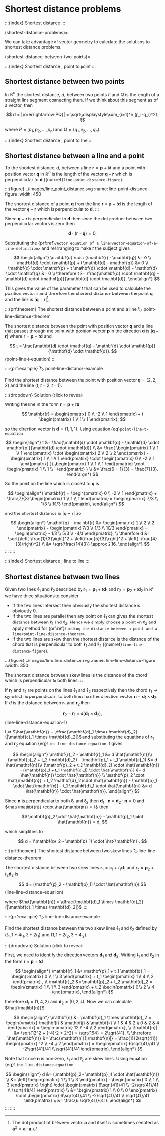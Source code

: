 # Shortest distance problems

:::{index} Shortest distance
:::

(shortest-distance-problems)=

We can take advantage of vector geometry to calculate the solutions to shortest distance problems. 

(shortest-distance-between-two-points)=

:::{index} Shortest distance ; point to point
:::

## Shortest distance between two points

In $\mathbb{R}^n$ the shortest distance, $d$, between two points $P$ and $Q$ is the length of a straight line segment connecting them. If we think about this segment as of a vector, then

$$ d = |\overrightarrow{PQ}| = \sqrt{\displaystyle\sum_{i=1}^n (p_i-q_i)^2}, $$

where $P=(p_1,p_2,\dots,p_n)$ and $Q=(q_1,q_2,\dots,q_n)$.

:::{index} Shortest distance ; point to line
:::

## Shortest distance between a line and a point

To the shortest distance, $d$, between a line $\mathbf{r} = \mathbf{p} + t\mathbf{d}$ and a point with position vector $\mathbf{q}$ in $\mathbb{R}^n$ is the length of the vector $\mathbf{q} - \mathbf{r}$ which is perpendicular to $\mathbf{d}$ ({numref}`line-point-distance-figure`).

:::{figure} ../images/line_point_distance.svg
:name: line-point-distance-figure
:width: 450

The shortest distance of a point $\mathbf{q}$ from the line $\mathbf{r} = \mathbf{p} + t \mathbf{d}$ is the length of the vector $\mathbf{q} - \mathbf{r}$ which is perpendicular to $\mathbf{d}$.
:::

Since $\mathbf{q} - \mathbf{r}$ is perpendicular to $\mathbf{d}$ then since the dot product between two perpendicular vectors is zero then

$$ \mathbf{d} \cdot (\mathbf{r} - \mathbf{q}) = 0, $$

Substituting the {prf:ref}`vector equation of a line<vector-equation-of-a-line-definition>`  and rearranging to make $t$ the subject gives

$$ \begin{align*}
    \mathbf{d} \cdot (\mathbf{r} - \mathbf{q}) &= 0 \\
    \mathbf{d} \cdot (\mathbf{p} + t \mathbf{d} - \mathbf{q}) &= 0 \\
    \mathbf{d} \cdot \mathbf{p} + t \mathbf{d} \cdot \mathbf{d} - \mathbf{d} \cdot \mathbf{q} &= 0 \\
    \therefore t &= \frac{\mathbf{d} \cdot \mathbf{q} - \mathbf{d} \cdot \mathbf{p}}{\mathbf{d} \cdot \mathbf{d}}.
\end{align*} $$

This gives the value of the parameter $t$ that can be used to calculate the position vector $\mathbf{r}$ and therefore the shortest distance between the point $\mathbf{q}$ and the line is $|\mathbf{q} - \mathbf{r}|$[^1].

[^1]: The dot product of between vector $\mathbf{a}$ and itself is sometimes denoted as $\mathbf{a}^2 = \mathbf{a} \cdot \mathbf{a}$.

:::{prf:theorem} The shortest distance between a point and a line
:label: point-line-distance-theorem

The shortest distance between the point with position vector $\mathbf{q}$ and a line that passes through the point with position vector $\mathbf{p}$ in the direction $\mathbf{d}$ is $|\mathbf{q} - \mathbf{r}|$ where $\mathbf{r} = \mathbf{p} + t \mathbf{d}$ and 

$$ t = \frac{\mathbf{d} \cdot \mathbf{q} - \mathbf{d} \cdot \mathbf{p}}{\mathbf{d} \cdot \mathbf{d}}. $$(point-line-t-equation)
:::

::::{prf:example}
:label: point-line-distance-example

Find the shortest distance between the point with position vector $\mathbf{q} = (2,2,2)$ and the line $(t,t-2, t+1)$.

:::{dropdown} Solution (click to reveal)

Writing the line in the form $\mathbf{r} = \mathbf{p} + t \mathbf{d}$ 

$$ \mathbr{r} = \begin{pmatrix} 0 \\ -2 \\ 1 \end{pmatrix} + t
\begin{pmatrix} 1 \\ 1 \\ 1 \end{pmatrix}, $$

so the direction vector is $\mathbf{d} = (1, 1, 1)$. Using equation {eq}`point-line-t-equation`

$$ \begin{align*}
    t &= \frac{\mathbf{d} \cdot \mathbf{q} - \mathbf{d} \cdot \mathbf{p}}{\mathbf{d} \cdot \mathbf{d}} \\
    &= \frac{
        \begin{pmatrix} 1 \\ 1 \\ 1 \end{pmatrix} \cdot
        \begin{pmatrix} 2 \\ 2 \\ 2 \end{pmatrix} -
        \begin{pmatrix} 1 \\ 1 \\ 1 \end{pmatrix} \cdot
        \begin{pmatrix} 0 \\ -2 \\ 1 \end{pmatrix}
    }{
        \begin{pmatrix} 1 \\ 1 \\ 1 \end{pmatrix} \cdot
        \begin{pmatrix} 1 \\ 1 \\ 1 \end{pmatrix}
    } \\
    &= \frac{6 + 1}{3} = \frac{7}{3}.
\end{align*} $$

So the point on the line which is closest to $\mathbf{q}$ is

$$ \begin{align*}
    \mathbf{r} = 
    \begin{pmatrix} 0 \\ -2 \\ 1 \end{pmatrix} + \frac{7}{3} 
    \begin{pmatrix} 1 \\ 1 \\ 1 \end{pmatrix} =
    \begin{pmatrix} 7/3 \\ 1/3 \\ 10/3 \end{pmatrix},
\end{align*} $$

and the shortest distance is $|\mathbf{q} - \mathbf{r}|$ so

$$ \begin{align*}
    \mathbf{q} - \mathbf{r} &= \begin{pmatrix} 2 \\ 2 \\ 2 \end{pmatrix} - 
    \begin{pmatrix} 7/3 \\ 1/3 \\ 10/3 \end{pmatrix} =
    \begin{pmatrix} - 1/3 \\ 5/3 \\ -4/3 \end{pmatrix}, \\
    \therefore d &= \sqrt{\left(-\frac{1}{3}\right)^2 + \left(\frac{5}{3}\right)^2 + \left( -\frac{4}{3}\right)^2} \\
    &= \sqrt{\frac{14}{3}} \approx 2.16.
\end{align*} $$
:::
::::

:::{index} Shortest distance ; line to line
:::

## Shortest distance between two lines

Given two lines $\ell_1$ and $\ell_2$ described by $\mathbf{r}_1 = \mathbf{p}_1 + t \mathbf{d}_1$ and $\mathbf{r}_2 =  \mathbf{p}_2 + t \mathbf{d}_2$ in $\mathbb{R}^n$ we have three situations to consider

- If the two lines intersect then obviously the shortest distance is obviously 0.
- If the two lines are parallel then any point on $\ell_1$ can gives the shortest distance between $\ell_1$ and $\ell_2$. Hence we simply choose a point on $\ell_2$ and apply method for {prf:ref}`finding the distance between a point and a line<point-line-distance-theorem>`.
- If the two lines are skew then the shortest distance is the distance of the chord that is perpendicular to both $\ell_1$ and $\ell_2$ ({numref}`line-line-distance-figure`).

:::{figure} ../images/line_line_distance.svg
:name: line-line-distance-figure
:width: 350

The shortest distance between skew lines is the distance of the chord which is perpendicular to both lines.
:::

If $\mathbf{r}_1$ and $\mathbf{r}_2$ are points on the lines $\ell_1$ and $\ell_2$ respectively then the chord $\mathbf{r}_1 \to  \mathbf{q}_2$ which is perpendicular to both lines has the direction vector $\mathbf{n} = \mathbf{d}_1 \times \mathbf{d}_2$. If $d$ is the distance between $\mathbf{r}_1$ and $\mathbf{r}_2$ then

$$ \mathbf{r}_2 - \mathbf{r}_1 = d (\mathbf{d}_1 \times \mathbf{d}_2), $$(line-line-distance-equation-1)

Let $\hat{\mathbf{n}} = \dfrac{\mathbf{d}_1 \times \mathbf{d}_2}{|\mathbf{d}_1 \times \mathbf{d}_2|}$ and substituting the equations of $\mathbf{r}_1$ and $\mathbf{r}_2$ equation {eq}`line-line-distance-equation-1` gives

$$ \begin{align*}
    \mathbf{r}_2 - \mathbf{r}_1 &= d \hat{\mathbf{n}}\\
    (\mathbf{p}_2 + t_2 \mathbf{d}_2) - (\mathbf{p}_1 + t_1 \mathbf{d}_1) 
    &= d \hat{\mathbf{n}}\\
    (\mathbf{p}_2 + t_2 \mathbf{d}_2) \cdot \hat{\mathbf{n}} - (\mathbf{p}_1 + t_1 \mathbf{d}_1) \cdot \hat{\mathbf{n}} 
    &= d \hat{\mathbf{n}} \cdot \hat{\mathbf{n}} \\
    \mathbf{p}_2 \cdot \hat{\mathbf{n}} + t_2 \mathbf{d}_2 \cdot \hat{\mathbf{n}} - \mathbf{p}_1 \cdot \hat{\mathbf{n}} - t_1 \mathbf{d}_1 \cdot \hat{\mathbf{n}} 
    &= d \hat{\mathbf{n}} \cdot \hat{\mathbf{n}}.
\end{align*} $$

Since $\mathbf{n}$ is perpendicular to both $\ell_1$ and $\ell_2$ then $\mathbf{d}_1 \cdot \mathbf{n} = \mathbf{d}_2 \cdot \mathbf{n} = 0$ and $\hat{\mathbf{n}} \cdot \hat{\mathbf{n}} = 1$ then

$$ \mathbf{p}_2 \cdot \hat{\mathbf{n}} - \mathbf{p}_1 \cdot \hat{\mathbf{n}} = d, $$

which simplifies to

$$ d = (\mathbf{p}_2 - \mathbf{p}_1) \cdot \hat{\mathbf{n}}. $$

:::{prf:theorem} The shortest distance between two skew lines
:label: line-line-distance-theorem

The shortest distance between two skew lines $\mathbf{r}_1 = \mathbf{p}_1 + t_1 \mathbf{d}_1$ and $\mathbf{r}_2 = \mathbf{p}_2 + t_2 \mathbf{d}_2$ is

$$ d = (\mathbf{p}_2 - \mathbf{p}_1) \cdot \hat{\mathbf{n}}.$$(line-line-distance-equation)

where $\hat{\mathbf{n}} = \dfrac{\mathbf{d}_1 \times \mathbf{d}_2}{|\mathbf{d}_1 \times \mathbf{d}_2|}$.
:::

::::{prf:example}
:label: line-line-distance-example

Find the shortest distance between the two skew lines $\ell_1$ and $\ell_2$ defined by $(t_1, 1 + 4t_1, 3 + 2 t_1)$ and $(1, 1 + 2t_2, 3 + 4t_2)$.

:::{dropdown} Solution (click to reveal)

First, we need to identify the direction vectors $\mathbf{d}_1$ and $\mathbf{d}_2$. Writing $\ell_1$ and $\ell_2$ in the form $\mathbf{r} = \mathbf{p} + t \mathbf{d}$ 

$$ \begin{align*}
    \mathbf{r}_1 &= \mathbf{p}_1 + t_1 \mathbf{d}_1 = \begin{pmatrix} 0 \\ 1 \\ 3 \end{pmatrix} + t_1
    \begin{pmatrix} 1 \\ 4 \\ 2 \end{pmatrix} , \\
    \mathbf{r}_2 &= \mathbf{p}_2 + t_2 \mathbf{d}_2 = \begin{pmatrix} 1 \\ 1 \\ 3 \end{pmatrix} + t_2
    \begin{pmatrix} 0 \\ 2 \\ 4 \end{pmatrix},
\end{align*} $$ 

therefore $\mathbf{d}_1 = (1, 4, 2)$ and $\mathbf{d}_2 = (0, 2, 4)$. Now we can calculate $\hat{\mathbf{n}}$

$$ \begin{align*}
    \mathbf{n} &= \mathbf{d}_1 \times \mathbf{d}_2
    = \begin{vmatrix} 
        \mathbf{i} & \mathbf{j} & \mathbf{k} \\
        1 & 4 & 2 \\
        0 & 2 & 4
    \end{vmatrix} = 
    \begin{pmatrix} 12 \\ -4 \\ 2 \end{pmatrix}, \\
    |\mathbf{n}| &= \sqrt{12^2 + (-4)^2 + 2^2} = \sqrt{164} = 2\sqrt{41}, \\
    \therefore \hat{\mathbf{n}} &= \frac{\mathbf{n}}{|\mathbf{n}|} 
    = \frac{1}{2\sqrt{41}}
    \begin{pmatrix} 12 \\ -4 \\ 2 \end{pmatrix} 
    = 
    \begin{pmatrix} 6\sqrt{41}/41 \\ -2\sqrt{41}/41 \\ \sqrt{41}/41 \end{pmatrix}.
\end{align*} $$

Note that since $\mathbf{n}$ is non-zero, $\ell_1$ and $\ell_2$ are skew lines. Using equation {eq}`line-line-distance-equation`

$$ \begin{align*}
    d &= (\mathbf{p}_2 - \mathbf{p}_1) \cdot \hat{\mathbf{n}} \\
    &= \left( \begin{pmatrix} 1 \\ 1 \\ 3 \end{pmatrix} -
    \begin{pmatrix} 0 \\ 1 \\ 3 \end{pmatrix} \right) \cdot 
    \begin{pmatrix} 6\sqrt{41}/41 \\ -2\sqrt{41}/41 \\ \sqrt{41}/41 \end{pmatrix} \\
    &= \begin{pmatrix} 1 \\ 0 \\ 0 \end{pmatrix} \cdot 
    \begin{pmatrix} 6\sqrt{41}/41 \\ -2\sqrt{41}/41 \\ \sqrt{41}/41 \end{pmatrix} \\
    &= \frac{6 \sqrt{41}}{41}.
\end{align*} $$
:::
::::
